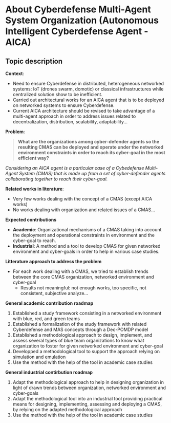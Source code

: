 # About Cyberdefense Multi-Agent System Organization (Autonomous Intelligent Cyberdefense Agent - AICA)

## Topic description

**Context**:
- Need to ensure Cyberdefense in distributed, heterogeneous networked systems: IoT (drones swarm, domotic) or classical infrastructures while centralized solution show to be inefficient.
- Carried out architectural works for an AICA agent that is to be deployed on networked systems to ensure Cyberdefense.
- Current AICA architecture should be revised to take advantage of a multi-agent approach in order to address issues related to decentralization, distribution, scalability, adaptability...

**Problem**:

> **What are the organizations among cyber-defender agents so the resulting CMAS can be deployed and operate under the networked environment constraints in order to reach its cyber-goal in the most efficient way?**

_Considering an AICA agent is a particular case of a Cybedefense Multi-Agent System (CMAS) that is made up from a set of cyber-defender agents collaborating together to reach their cyber-goal._



**Related works in literature**:
- Very few works dealing with the concept of a CMAS (except AICA works)
- No works dealing with organization and related issues of a CMAS...

**Expected contributions**
- **Academic**: Organizational mechanisms of a CMAS taking into account the deployment and operational constraints in environment and the cyber-goal to reach.
- **Industrial**: A method and a tool to develop CMAS for given networked environment and cyber-goals in order to help in various case studies.

**Litterature approach to address the problem**
- For each work dealing with a CMAS, we tried to establish trends between the core CMAS organization, networked environment and cyber-goal
    - Results not meaningful: not enough works, too specific, not consistent, subjective analyze...

**General academic contribution roadmap**
1) Established a study framework consisting in a networked environment with blue, red, and green teams
2) Established a formalization of the study framework with related Cyberdefense and MAS concepts through a Dec-POMDP model
3) Established a methodological approach to design, implement, and assess several types of blue team organizations to know what organization to foster for given networked environment and cyber-goal
4) Developped a methodological tool to support the approach relying on simulation and emulation
5) Use the method with the help of the tool in academic case studies

**General industrial contirbution roadmap**
1) Adapt the methodological approach to help in designing organization in light of drawn trends between organization, networked environment and cyber-goals
2) Adapt the methodological tool into an industrial tool providing practical means for designing, implementing, assessing and deploying a CMAS, by relying on the adapted methodological approach
5) Use the method with the help of the tool in academic case studies